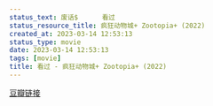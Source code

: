 ```yaml
---
status_text: 废话$      看过
status_resource_title: 疯狂动物城+ Zootopia+‎ (2022)
created_at: 2023-03-14 12:53:13
status_type: movie
date: 2023-03-14 12:53:13
tags: [movie]
title: 看过 - 疯狂动物城+ Zootopia+‎ (2022)
---
```

[豆瓣链接](https://movie.douban.com/subject/35284242/)
